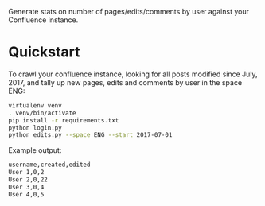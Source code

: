 Generate stats on number of pages/edits/comments by user against your Confluence instance.

# Quickstart

To crawl your confluence instance, looking for all posts modified since
July, 2017, and tally up new pages, edits and comments by user in the space ENG:

```bash
virtualenv venv
. venv/bin/activate
pip install -r requirements.txt
python login.py
python edits.py --space ENG --start 2017-07-01
```

Example output:

```bash
username,created,edited
User 1,0,2
User 2,0,22
User 3,0,4
User 4,0,5
```
